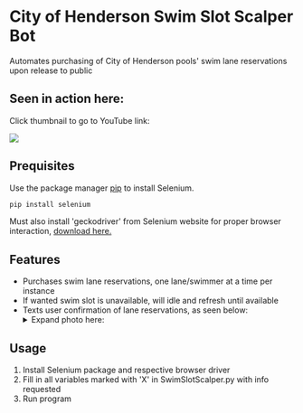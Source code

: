 # City of Henderson Swim Slot Scalper Bot

Automates purchasing of City of Henderson pools' swim lane reservations upon release to public

## Seen in action here:

Click thumbnail to go to YouTube link:

[![](http://img.youtube.com/vi/QlVPhGkXQu0/0.jpg)](http://www.youtube.com/watch?v=QlVPhGkXQu0)

## Prequisites

Use the package manager [pip](https://pip.pypa.io/en/stable/) to install Selenium.

```bash
pip install selenium
```

Must also install 'geckodriver' from Selenium website for proper browser interaction, [download here.](https://selenium-python.readthedocs.io/installation.html)

## Features

* Purchases swim lane reservations, one lane/swimmer at a time per instance
* If wanted swim slot is unavailable, will idle and refresh until available
* Texts user confirmation of lane reservations, as seen below: <details> <summary>Expand photo here:</summary>
![automated like clockwork](https://i.imgur.com/IFd47qX.jpg)
</details>

## Usage

1. Install Selenium package and respective browser driver
2. Fill in all variables marked with 'X' in SwimSlotScalper.py with info requested
3. Run program
